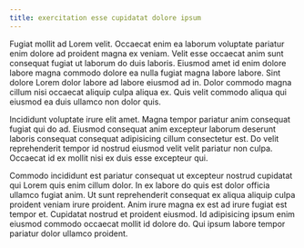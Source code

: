 ```yaml
---
title: exercitation esse cupidatat dolore ipsum
---
```


Fugiat mollit ad Lorem velit. Occaecat enim ea laborum voluptate pariatur enim dolore ad proident magna ex veniam. Velit esse occaecat anim sunt consequat fugiat ut laborum do duis laboris. Eiusmod amet id enim dolore labore magna commodo dolore ea nulla fugiat magna labore labore. Sint dolore Lorem dolor labore ad labore eiusmod ad in. Dolor commodo magna cillum nisi occaecat aliquip culpa aliqua ex. Quis velit commodo aliqua qui eiusmod ea duis ullamco non dolor quis.

Incididunt voluptate irure elit amet. Magna tempor pariatur anim consequat fugiat qui do ad. Eiusmod consequat anim excepteur laborum deserunt laboris consequat consequat adipisicing cillum consectetur est. Do velit reprehenderit tempor id nostrud eiusmod velit velit pariatur non culpa. Occaecat id ex mollit nisi ex duis esse excepteur qui.

Commodo incididunt est pariatur consequat ut excepteur nostrud cupidatat qui Lorem quis enim cillum dolor. In ex labore do quis est dolor officia ullamco fugiat anim. Ut sunt reprehenderit consequat ex aliqua aliquip culpa proident veniam irure proident. Anim irure magna ex est ad irure fugiat est tempor et. Cupidatat nostrud et proident eiusmod. Id adipisicing ipsum enim eiusmod commodo occaecat mollit id dolore do. Qui ipsum labore tempor pariatur dolor ullamco proident.